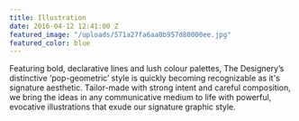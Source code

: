 ```yaml
---
title: Illustration
date: 2016-04-12 12:41:00 Z
featured_image: "/uploads/571a27fa6aa0b957d80000ee.jpg"
featured_color: blue
---
```


Featuring bold, declarative lines and lush colour palettes, The Designery’s distinctive ‘pop-geometric’ style is quickly becoming recognizable as it's signature aesthetic. Tailor-made with strong intent and careful composition, we bring the ideas in any communicative medium to life with powerful, evocative illustrations that exude our signature graphic style.
